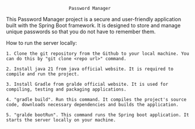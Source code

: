                             Password Manager
This Password Manager project is a secure and user-friendly application built with the Spring Boot framework.
It is designed to store and manage unique passwords so that you do not have to remember them.

How to run the server locally:

    1. Clone the git repository from the Github to your local machine. You can do this by "git clone <repo url>" command.

    2. Install java 21 from java official website. It is required to compile and run the project.

    3. Install Gradle from gralde official website. It is used for compiling, testing and packaging applications.

    4. "gradle build". Run this command. It compiles the project's source code, downloads necessary dependencies and builds the application.

    5. "gralde bootRun". This command runs the Spring boot application. It starts the server locally on your machine.

